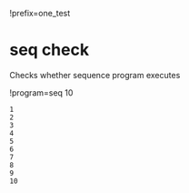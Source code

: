 !prefix=one_test

# seq check
Checks whether sequence program executes

!program=seq 10

```output
1
2
3
4
5
6
7
8
9
10
```
